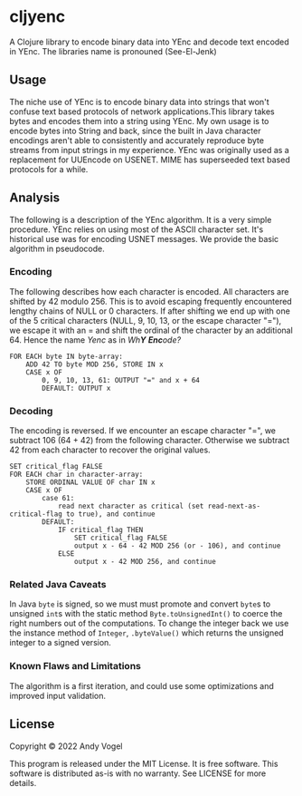# cljyenc

A Clojure library to encode binary data into YEnc and decode text encoded in YEnc. The libraries name is pronouned (See-El-Jenk)

## Usage

The niche use of YEnc
is to encode binary data into strings that won't confuse text based protocols of network applications.This library takes bytes and encodes them into a string using YEnc. My own usage is to encode bytes into String and back, since the built in Java character encodings aren't able to consistently and accurately reproduce byte streams from input strings in my experience. YEnc was originally used as a replacement for UUEncode on USENET. MIME has superseeded text based protocols for a while. 

## Analysis

The following is a description of the YEnc algorithm. It is a very simple procedure. YEnc relies on using most of the ASCII character set. It's historical use was for encoding USNET messages. We provide the basic algorithm in pseudocode.

### Encoding

The following describes how each character is encoded. All characters are shifted by 42 modulo 256. This is to avoid escaping frequently encountered lengthy chains of NULL or 0 characters. If after shifting we end up with one of the 5 critical characters (NULL, 9, 10, 13, or the escape character "="), we escape it with an = and shift the ordinal of the character by an additional 64. Hence the name *Yenc* as in *Wh**Y** **Enc**ode?* 

```
FOR EACH byte IN byte-array:
    ADD 42 TO byte MOD 256, STORE IN x
    CASE x OF
        0, 9, 10, 13, 61: OUTPUT "=" and x + 64
        DEFAULT: OUTPUT x
```

### Decoding

The encoding is reversed. If we encounter an escape character "=", we subtract 106 (64 + 42) from the following character. Otherwise we subtract 42 from each character to recover the original values.

```
SET critical_flag FALSE
FOR EACH char in character-array:
    STORE ORDINAL VALUE OF char IN x
    CASE x OF
        case 61: 
            read next character as critical (set read-next-as-critical-flag to true), and continue
        DEFAULT:
            IF critical_flag THEN
                SET critical_flag FALSE
                output x - 64 - 42 MOD 256 (or - 106), and continue
            ELSE
                output x - 42 MOD 256, and continue
```

### Related Java Caveats

In Java `byte` is signed, so we must must promote and convert `byte`s to unsigned `int`s with the static method `Byte.toUnsignedInt()` to coerce the right numbers out of  the computations. To change the integer back we use the instance method of `Integer`, `.byteValue()` which returns the unsigned integer to a signed version.

### Known Flaws and Limitations

The algorithm is a first iteration, and could use some optimizations and improved input validation.

## License

Copyright © 2022 Andy Vogel

This program is released under the MIT License. It is free software. This software is distributed as-is with no warranty. See LICENSE for more details.

